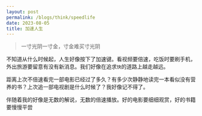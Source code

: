 ```yaml
---
layout: post
permalink: /blogs/think/speedlife
date: 2023-08-05
title: 加速人生
---
```


> 一寸光阴一寸金，寸金难买寸光阴

不知道从什么时候起，人生好像按下了加速键。看视频要倍速，吃饭时要刷手机，外出旅游要留意有没有新消息。我们好像在追求`快`的道路上越走越远。

距离上次不倍速看完一部电影已经过了多久？有多少次静静地读完一本看似没有营养的书？上次追一部电视剧是什么时候了？我好像记不得了。

伴随着我的好像是无数的解说，无数的倍速播放。好的电影要细细观赏，好的书籍要慢慢平尝